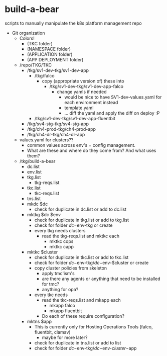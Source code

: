 # build-a-bear
scripts to manually manipulate the k8s platform management repo
* Git organization
    * Colors!
        * (TKC folder)
        * (NAMESPACE folder)
        * (APPLICATION folder)
        * (APP DEPLOYMENT folder)
    * /repo/TKG/TKC
        * /tkg/sv1-dev-tkg/sv1-dev-app  
            * /tkg/falco
                * copy (appropriate version of) these into 
                    * /tkg/sv1-dev-tkg/sv1-dev-app-falco
                        * change yamls if needed
                            * would be nice to have SV1-dev-values.yaml for each environment instead
                            * template.yaml
                            * ... diff the yaml and apply the diff on deploy :P
            * /tkg/sv1-dev-tkg/sv1-dev-app-fluentbit
        * /tkg/sv4-stg-tkg/sv4-stg-app
        * /tkg/ch4-prod-tkg/ch4-prod-app
        * /tkg/ch4-dr-tkg/ch4-dr-app
    * values.yaml for clusters??
        * common values across env's = config management.  
        * What are these and where do they come from?  And what uses them?
    * /tkg/build-a-bear
        * dc.list
        * env.list
        * tkg.list
            * tkg-reqs.list
        * tkc.list
            * tkc-reqs.list
        * tns.list
        * mkdc $dc
            * check for duplicate in dc.list or add to dc.list
        * mktkg $dc $env
            * check for duplicate in tkg.list or add to tkg.list
            * check for folder $dc-$env-tkg or create
            * every tkg needs clusters
                * read the tkg-reqs.list and mktkc each
                    * mktkc cops
                    * mktkc capp
        * mktkc $cluster
            * check for duplicate in tkc.list or add to tkc.list
            * check for folder $dc-$env-tkg/$dc-$env-$cluster or create
            * copy cluster policies from skeleton
                * apply tmc'ism's
                * are there any agents or anything that need to be installed for tmc?
                * anything for opa?
            * every tkc needs
                * read the tkc-reqs.list and mkapp each
                    * mkapp falco
                    * mkapp fluentbit
                * Do each of these require configuration?
        * mktns $app
            * This is currently only for Hosting Operations Tools (falco, fluentbit, clamav)
                * maybe for more later?
            * check for duplicate in tns.list or add to list
            * check for folder $dc-$env-tkg/$dc-$env-$cluster-$app

